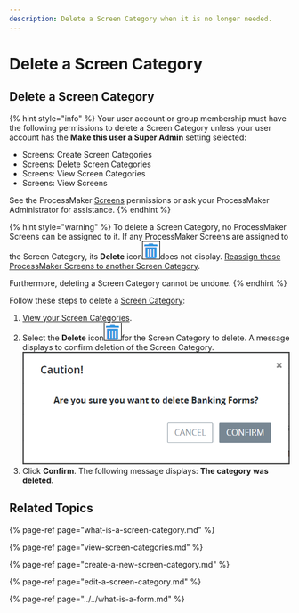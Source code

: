 ```yaml
---
description: Delete a Screen Category when it is no longer needed.
---
```


# Delete a Screen Category

## Delete a Screen Category

{% hint style="info" %}
Your user account or group membership must have the following permissions to delete a Screen Category unless your user account has the **Make this user a Super Admin** setting selected:

* Screens: Create Screen Categories
* Screens: Delete Screen Categories
* Screens: View Screen Categories
* Screens: View Screens

See the ProcessMaker [Screens](../../../../processmaker-administration/permission-descriptions-for-users-and-groups.md#screens) permissions or ask your ProcessMaker Administrator for assistance.
{% endhint %}

{% hint style="warning" %}
To delete a Screen Category, no ProcessMaker Screens can be assigned to it. If any ProcessMaker Screens are assigned to the Screen Category, its **Delete** icon![](../../../../.gitbook/assets/trash-icon-process-modeler-processes.png)does not display. [Reassign those ProcessMaker Screens to another Screen Category](../edit-a-screen.md#configure-a-processmaker-screen).

Furthermore, deleting a Screen Category cannot be undone.
{% endhint %}

Follow these steps to delete a [Screen Category](what-is-a-screen-category.md):

1. [View your Screen Categories](view-screen-categories.md#view-screen-categories).
2. Select the **Delete** icon![](../../../../.gitbook/assets/trash-icon-process-modeler-processes.png)for the Screen Category to delete. A message displays to confirm deletion of the Screen Category. ![](../../../../.gitbook/assets/caution-delete-screen-category-processes.png) 
3. Click **Confirm**. The following message displays: **The category was deleted.**

## Related Topics

{% page-ref page="what-is-a-screen-category.md" %}

{% page-ref page="view-screen-categories.md" %}

{% page-ref page="create-a-new-screen-category.md" %}

{% page-ref page="edit-a-screen-category.md" %}

{% page-ref page="../../what-is-a-form.md" %}

